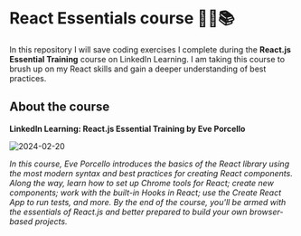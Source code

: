 # React Essentials course 👩‍💻📚
In this repository I will save coding exercises I complete during the __React.js Essential Training__ course on LinkedIn Learning.
I am taking this course to brush up on my React skills and gain a deeper understanding of best practices.

## About the course
__LinkedIn Learning: React.js Essential Training by Eve Porcello__

![2024-02-20](https://github.com/zandrastr/react-essentials-course/assets/95537845/e3eae05d-ccca-4195-b7f0-d05875a90e35)

_In this course, Eve Porcello introduces the basics of the React library using the most modern syntax and best practices for creating React components. 
Along the way, learn how to set up Chrome tools for React; create new components; work with the built-in Hooks in React; use the Create React App to run tests, and more. 
By the end of the course, you'll be armed with the essentials of React.js and better prepared to build your own browser-based projects._
